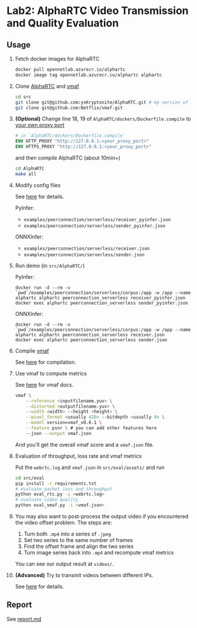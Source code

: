 # Lab2: AlphaRTC Video Transmission and Quality Evaluation

## Usage

1. Fetch docker images for AlphaRTC

    ```bash
    docker pull opennetlab.azurecr.io/alphartc
    docker image tag opennetlab.azurecr.io/alphartc alphartc
    ```

2. Clone [AlphaRTC](https://github.com/yxKryptonite/AlphaRTC) and [vmaf](https://github.com/Netflix/vmaf)

    ```bash
    cd src
    git clone git@github.com:yxKryptonite/AlphaRTC.git # my version of AlphaRTC
    git clone git@github.com:Netflix/vmaf.git
    ```

3. **(Optional)** Change line 18, 19 of `AlphaRTC/dockers/Dockerfile.compile` to [your own proxy port](https://github.com/alanhg/others-note/issues/503)

    ```Dockerfile
    # in `AlphaRTC/dockers/Dockerfile.compile`
    ENV HTTP_PROXY "http://127.0.0.1:<your_proxy_port>"
    ENV HTTPS_PROXY "http://127.0.0.1:<your_proxy_port>"
    ```

    and then compile AlphaRTC (about 10min+)

    ```bash
    cd AlphaRTC
    make all
    ```

4. Modify config files

    See [here](https://github.com/yxKryptonite/AlphaRTC#configurations-for-peerconnection_serverless) for details.

    PyInfer:

    - `examples/peerconnection/serverless/receiver_pyinfer.json`
    - `examples/peerconnection/serverless/sender_pyinfer.json`

    ONNXInfer:

    - `examples/peerconnection/serverless/receiver.json`
    - `examples/peerconnection/serverless/sender.json`

5. Run demo (in `src/AlphaRTC/`)

    PyInfer:

    ```shell
    docker run -d --rm -v `pwd`/examples/peerconnection/serverless/corpus:/app -w /app --name alphartc alphartc peerconnection_serverless receiver_pyinfer.json
    docker exec alphartc peerconnection_serverless sender_pyinfer.json
    ```

    ONNXInfer:

    ```shell
    docker run -d --rm -v `pwd`/examples/peerconnection/serverless/corpus:/app -w /app --name alphartc alphartc peerconnection_serverless receiver.json
    docker exec alphartc peerconnection_serverless sender.json
    ```

6.  Compile [vmaf](https://github.com/Netflix/vmaf)

    See [here](https://github.com/Netflix/vmaf/blob/master/libvmaf/README.md) for compilation.

7.  Use vmaf to compute metrics

    See [here](https://github.com/Netflix/vmaf/blob/master/libvmaf/tools/README.md) for vmaf docs.

    ```bash
    vmaf \
        --reference <inputfilename.yuv> \
        --distorted <outputfilename.yuv> \
        --width <width> --height <height> \
        --pixel_format <usually 420> --bitdepth <usually 8> \
        --model version=vmaf_v0.6.1 \
        --feature psnr \ # you can add other features here
        --json --output vmaf.json
    ```

    And you'll get the overall vmaf score and a `vmaf.json` file.

8. Evaluation of throughput, loss rate and vmaf metrics

    Put the `webrtc.log` and `vmaf.json` in `src/eval/assets/` and run

    ```bash
    cd src/eval
    pip install -r requirements.txt
    # evaluate packet loss and throughput
    python eval_rtc.py -i <webrtc.log>
    # evaluate video quality
    python eval_vmaf.py -i <vmaf.json>
    ```

9. You may also want to post-process the output video if you encountered the video offset problem. The steps are:
   1.  Turn both `.mp4` into a series of `.jpeg`
   2.  Set two series to the same number of frames
   3.  Find the offset frame and align the two series
   4.  Turn image series back into `.mp4` and recompute vmaf metrics

    You can see our output result at `videos/`.

10. **(Advanced)** Try to transmit videos between different IPs.

    See [here](docs/transmit-different-ips.txt) for details.

## Report

See [report.md](docs/report.md)